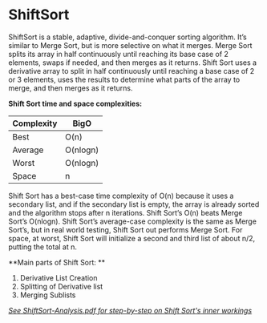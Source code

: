 # ShiftSort

ShiftSort is a stable, adaptive, divide-and-conquer sorting algorithm. It’s similar to Merge Sort, but is more selective on what it merges. Merge Sort splits its array in half continuously until reaching its base case of 2 elements, swaps if needed, and then merges as it returns. Shift Sort uses a derivative array to split in half continuously until reaching a base case of 2 or 3 elements, uses the results to determine what parts of the array to merge, and then merges as it returns. 


**Shift Sort time and space complexities:**

| Complexity |   BigO   |
| ---------- | -------- |
| Best       | O(n)     |
| Average    | O(nlogn) |
| Worst      | O(nlogn) |
| Space      | n        |

Shift Sort has a best-case time complexity of O(n) because it uses a secondary list, and if the secondary list is empty, the array is already sorted and the algorithm stops after n iterations. 
Shift Sort’s O(n) beats Merge Sort’s O(nlogn). Shift Sort’s average-case complexity is the same as Merge Sort’s, but in real world testing, Shift Sort out performs Merge Sort. For space, at worst, Shift Sort will initialize a second and third list of about n/2, putting the total at n. 


**Main parts of Shift Sort: **
1)	Derivative List Creation
2)	Splitting of Derivative list
3)	Merging Sublists

*[See ShiftSort-Analysis.pdf for step-by-step on Shift Sort's inner workings](../blob/master/ShiftSort-Analysis.pdf)*